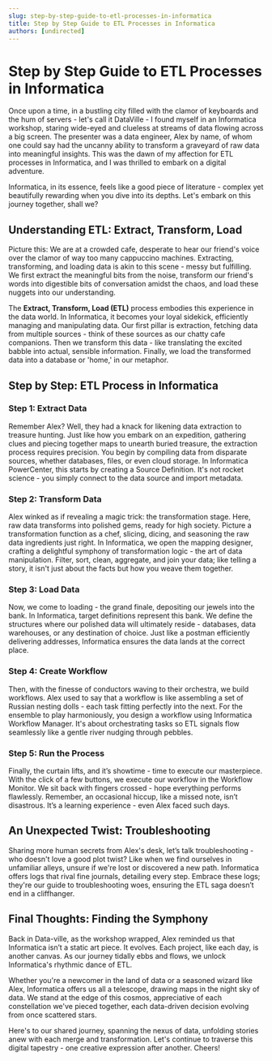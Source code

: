 ```yaml
---
slug: step-by-step-guide-to-etl-processes-in-informatica
title: Step by Step Guide to ETL Processes in Informatica
authors: [undirected]
---
```



# Step by Step Guide to ETL Processes in Informatica

Once upon a time, in a bustling city filled with the clamor of keyboards and the hum of servers - let's call it DataVille - I found myself in an Informatica workshop, staring wide-eyed and clueless at streams of data flowing across a big screen. The presenter was a data engineer, Alex by name, of whom one could say had the uncanny ability to transform a graveyard of raw data into meaningful insights. This was the dawn of my affection for ETL processes in Informatica, and I was thrilled to embark on a digital adventure.

Informatica, in its essence, feels like a good piece of literature - complex yet beautifully rewarding when you dive into its depths. Let's embark on this journey together, shall we?

## Understanding ETL: Extract, Transform, Load

Picture this: We are at a crowded cafe, desperate to hear our friend's voice over the clamor of way too many cappuccino machines. Extracting, transforming, and loading data is akin to this scene - messy but fulfilling. We first extract the meaningful bits from the noise, transform our friend's words into digestible bits of conversation amidst the chaos, and load these nuggets into our understanding.

The **Extract, Transform, Load (ETL)** process embodies this experience in the data world. In Informatica, it becomes your loyal sidekick, efficiently managing and manipulating data. Our first pillar is extraction, fetching data from multiple sources - think of these sources as our chatty cafe companions. Then we transform this data - like translating the excited babble into actual, sensible information. Finally, we load the transformed data into a database or 'home,' in our metaphor.

## Step by Step: ETL Process in Informatica

### Step 1: Extract Data

Remember Alex? Well, they had a knack for likening data extraction to treasure hunting. Just like how you embark on an expedition, gathering clues and piecing together maps to unearth buried treasure, the extraction process requires precision. You begin by compiling data from disparate sources, whether databases, files, or even cloud storage. In Informatica PowerCenter, this starts by creating a Source Definition. It's not rocket science - you simply connect to the data source and import metadata.

### Step 2: Transform Data

Alex winked as if revealing a magic trick: the transformation stage. Here, raw data transforms into polished gems, ready for high society. Picture a transformation function as a chef, slicing, dicing, and seasoning the raw data ingredients just right. In Informatica, we open the mapping designer, crafting a delightful symphony of transformation logic - the art of data manipulation. Filter, sort, clean, aggregate, and join your data; like telling a story, it isn't just about the facts but how you weave them together.

### Step 3: Load Data

Now, we come to loading - the grand finale, depositing our jewels into the bank. In Informatica, target definitions represent this bank. We define the structures where our polished data will ultimately reside - databases, data warehouses, or any destination of choice. Just like a postman efficiently delivering addresses, Informatica ensures the data lands at the correct place.

### Step 4: Create Workflow

Then, with the finesse of conductors waving to their orchestra, we build workflows. Alex used to say that a workflow is like assembling a set of Russian nesting dolls - each task fitting perfectly into the next. For the ensemble to play harmoniously, you design a workflow using Informatica Workflow Manager. It's about orchestrating tasks so ETL signals flow seamlessly like a gentle river nudging through pebbles.

### Step 5: Run the Process

Finally, the curtain lifts, and it’s showtime - time to execute our masterpiece. With the click of a few buttons, we execute our workflow in the Workflow Monitor. We sit back with fingers crossed - hope everything performs flawlessly. Remember, an occasional hiccup, like a missed note, isn’t disastrous. It’s a learning experience - even Alex faced such days.

## An Unexpected Twist: Troubleshooting

Sharing more human secrets from Alex's desk, let’s talk troubleshooting - who doesn't love a good plot twist? Like when we find ourselves in unfamiliar alleys, unsure if we're lost or discovered a new path. Informatica offers logs that rival fine journals, detailing every step. Embrace these logs; they're our guide to troubleshooting woes, ensuring the ETL saga doesn’t end in a cliffhanger.

## Final Thoughts: Finding the Symphony

Back in Data-ville, as the workshop wrapped, Alex reminded us that Informatica isn’t a static art piece. It evolves. Each project, like each day, is another canvas. As our journey tidally ebbs and flows, we unlock Informatica's rhythmic dance of ETL. 

Whether you're a newcomer in the land of data or a seasoned wizard like Alex, Informatica offers us all a telescope, drawing maps in the night sky of data. We stand at the edge of this cosmos, appreciative of each constellation we've pieced together, each data-driven decision evolving from once scattered stars.

Here's to our shared journey, spanning the nexus of data, unfolding stories anew with each merge and transformation. Let's continue to traverse this digital tapestry - one creative expression after another. Cheers!